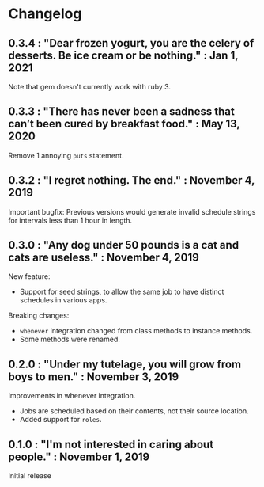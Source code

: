 # Changelog

## 0.3.4 : "Dear frozen yogurt, you are the celery of desserts. Be ice cream or be nothing." : Jan 1, 2021

Note that gem doesn't currently work with ruby 3.

## 0.3.3 : "There has never been a sadness that can’t been cured by breakfast food." : May 13, 2020

Remove 1 annoying `puts` statement.

## 0.3.2 : "I regret nothing. The end." : November 4, 2019

Important bugfix: Previous versions would generate invalid schedule strings
for intervals less than 1 hour in length.

## 0.3.0 : "Any dog under 50 pounds is a cat and cats are useless." : November 4, 2019

New feature:

  * Support for seed strings, to allow the same job to have distinct schedules
    in various apps.

Breaking changes:

  * `whenever` integration changed from class methods to instance methods.
  * Some methods were renamed.

## 0.2.0 : "Under my tutelage, you will grow from boys to men." : November 3, 2019

Improvements in whenever integration.

  * Jobs are scheduled based on their contents, not their source location.
  * Added support for `roles`.

## 0.1.0 : "I'm not interested in caring about people." : November 1, 2019

Initial release
